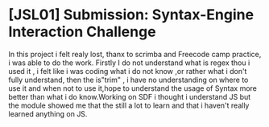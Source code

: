 # [JSL01] Submission: Syntax-Engine Interaction Challenge

In this project i felt realy lost, thanx to scrimba and Freecode camp practice, i was able to do the work.
Firstly I do not understand what is regex thou i used it , i felt like i was coding what i do not know ,or rather what i don't fully understand,
then the is"trim" , i have no understanding on where to use it and when not to use it,hope to understand the usage of Syntax more better than what i do know.Working on SDF i thought i understand JS but the module showed me that the still a lot to learn and that i haven't really learned anything on JS.